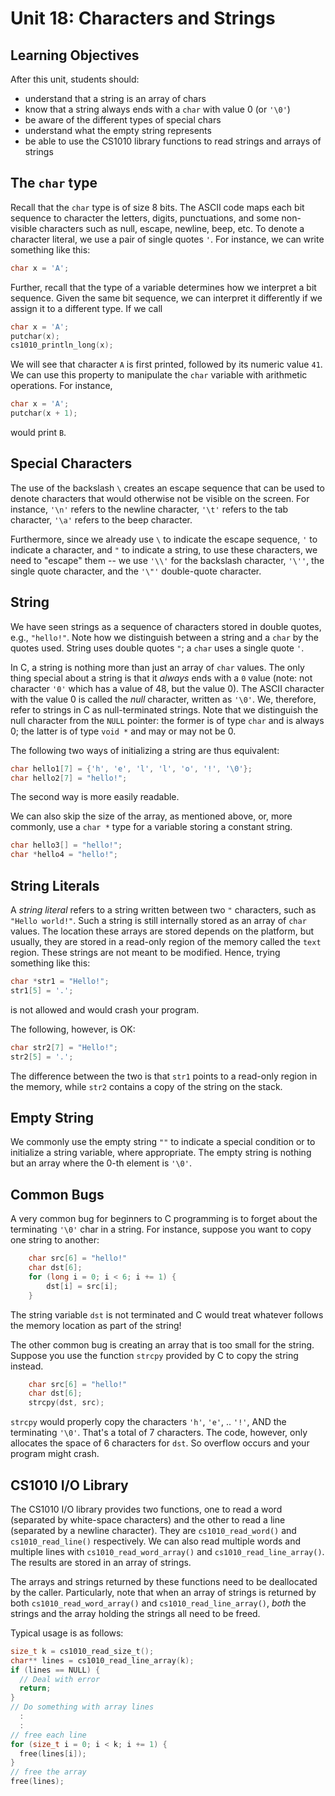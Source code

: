 # Unit 18: Characters and Strings

## Learning Objectives

After this unit, students should:

- understand that a string is an array of chars
- know that a string always ends with a `char` with value 0 (or `'\0'`)
- be aware of the different types of special chars
- understand what the empty string represents
- be able to use the CS1010 library functions to read strings and arrays of strings

## The `char` type

Recall that the `char` type is of size 8 bits. The ASCII code maps each bit sequence to character the letters, digits, punctuations, and some non-visible characters such as null, escape, newline, beep, etc.  To denote a character literal, we use a pair of single quotes `'`.  For instance, we can write something like this:

```C
char x = 'A';
```

Further, recall that the type of a variable determines how we interpret a bit sequence.  Given the same bit sequence, we can interpret it differently if we assign it to a different type.  If we call

```C
char x = 'A';
putchar(x);
cs1010_println_long(x);
```

We will see that character `A` is first printed, followed by its numeric value `41`.  We can use this property to manipulate the `char` variable with arithmetic operations.  For instance, 

```C
char x = 'A';
putchar(x + 1);
```

would print `B`.

## Special Characters

The use of the backslash `\` creates an escape sequence that can be used to denote characters that would otherwise not be visible on the screen.  For instance, `'\n'` refers to the newline character, `'\t'` refers to the tab character, `'\a'` refers to the beep character.

Furthermore, since we already use `\` to indicate the escape sequence, `'` to indicate a character, and `"` to indicate a string, to use these characters, we need to "escape" them -- we use `'\\'` for the backslash character, `'\''`, the single quote character, and the `'\"'` double-quote character.

## String

We have seen strings as a sequence of characters stored in double quotes, e.g., `"hello!"`.  Note how we distinguish between a string and a `char` by the quotes used.  String uses double quotes `"`; a `char` uses a single quote `'`.  

In C, a string is nothing more than just an array of `char` values. The only thing special about a string is that it _always_ ends with a `0` value (note: not character `'0'` which has a value of 48, but the value 0).  The ASCII character with the value 0 is called the _null_ character, written as `'\0'`.  We, therefore, refer to strings in C as null-terminated strings.  Note that we distinguish the null character from the `NULL` pointer: the former is of type `char` and is always 0; the latter is of type `void *` and may or may not be 0.

The following two ways of initializing a string are thus equivalent:
```C
char hello1[7] = {'h', 'e', 'l', 'l', 'o', '!', '\0'};
char hello2[7] = "hello!";
```

The second way is more easily readable.

We can also skip the size of the array, as mentioned above, or, more commonly, use a `char *` type for a variable storing a constant string.
```C
char hello3[] = "hello!";
char *hello4 = "hello!";
```

## String Literals

A _string literal_ refers to a string written between two `"` characters, such as `"Hello world!"`.  Such a string is still internally stored as an array of `char` values.  The location these arrays are stored depends on the platform, but usually, they are stored in a read-only region of the memory called the `text` region.  These strings are not meant to be modified.  Hence, trying something like this:

```C
char *str1 = "Hello!";
str1[5] = '.';
```

is not allowed and would crash your program.

The following, however, is OK:
```C
char str2[7] = "Hello!";
str2[5] = '.';
```

The difference between the two is that `str1` points to a read-only region in the memory, while `str2` contains a copy of the string on the stack.

## Empty String

We commonly use the empty string `""` to indicate a special condition or to initialize a string variable, where appropriate.  The empty string is nothing but an array where the 0-th element is `'\0'`.

## Common Bugs

A very common bug for beginners to C programming is to forget about the terminating `'\0'` char in a string.  For instance, suppose you want to copy one string to another:

```C
    char src[6] = "hello!"
    char dst[6];
    for (long i = 0; i < 6; i += 1) {
        dst[i] = src[i];
    }
```

The string variable `dst` is not terminated and C would treat whatever follows the memory location as part of the string!

The other common bug is creating an array that is too small for the string.  Suppose you use the function `strcpy` provided by C to copy the string instead.

```C
    char src[6] = "hello!"
    char dst[6];
    strcpy(dst, src);
```

`strcpy` would properly copy the characters `'h'`, `'e'`,  .. `'!'`, AND the terminating `'\0'`.  That's a total of 7 characters.  The code, however, only allocates the space of 6 characters for `dst`.  So overflow occurs and your program might crash.

## CS1010 I/O Library

The CS1010 I/O library provides two functions, one to read a word (separated by white-space characters) and the other to read a line (separated by a newline character).  They are `cs1010_read_word()` and `cs1010_read_line()` respectively.  We can also read multiple words and multiple lines with `cs1010_read_word_array()` and `cs1010_read_line_array()`.  The results are stored in an array of strings.

The arrays and strings returned by these functions need to be deallocated by the caller.  Particularly, note that when an array of strings is returned by both `cs1010_read_word_array()` and `cs1010_read_line_array()`, _both_ the strings and the array holding the strings all need to be freed.

Typical usage is as follows:

```C
size_t k = cs1010_read_size_t();
char** lines = cs1010_read_line_array(k);
if (lines == NULL) {
  // Deal with error
  return;
}
// Do something with array lines
  :
  :
// free each line
for (size_t i = 0; i < k; i += 1) {
  free(lines[i]);
}
// free the array
free(lines);
```
